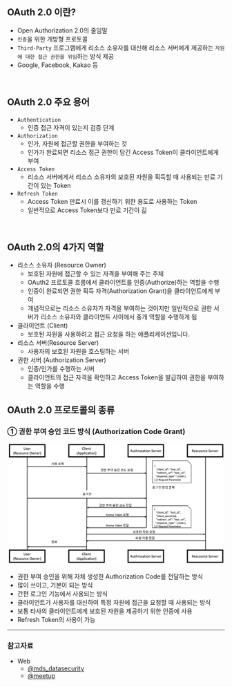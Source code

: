## OAuth 2.0 이란?

- Open Authorization 2.0의 줄임말
- `인증`을 위한 개방형 프로토콜
- `Third-Party` 프로그램에게 리소스 소유자를 대신해 리소스 서버에게 제공하는 `자원에 대한 접근 권한을 위임`하는 방식 제공
- Google, Facebook, Kakao 등

</br>

## OAuth 2.0 주요 용어

- `Authentication`
  - 인증 접근 자격이 있는지 검증 단계
- `Authorization`
  - 인가, 자원에 접근할 권한을 부여하는 것
  - 인가가 완료되면 리소스 접근 권한이 담긴 Access Token이 클라이언트에게 부여
- `Access Token`
  - 리소스 서버에게서 리소스 소유자의 보호된 자원을 획득할 때 사용되는 만료 기간이 있는 Token
- `Refresh Token`
  - Access Token 만료시 이를 갱신하기 위한 용도로 사용하는 Token
  - 일반적으로 Access Token보다 만료 기간이 긺

</br>

## OAuth 2.0의 4가지 역할

- 리소스 소유자 (Resource Owner)
  - 보호된 자원에 접근할 수 있는 자격을 부여해 주는 주체
  - OAuth2 프로토콜 흐름에서 클라이언트를 인증(Authorize)하는 역할을 수행
  - 인증이 완료되면 권한 획득 자격(Authorization Grant)을 클라이언트에게 부여
  - 개념적으로는 리소스 소유자가 자격을 부여하는 것이지만 일반적으로 권한 서버가 리소스 소유자와 클라이언트 사이에서 중개 역할을 수행하게 됨
- 클라이언트 (Client)
  - 보호된 자원을 사용하려고 접근 요청을 하는 애플리케이션입니다.
- 리소스 서버(Resource Server)
  - 사용자의 보호된 자원을 호스팅하는 서버
- 권한 서버 (Authorization Server)
  - 인증/인가를 수행하는 서버
  - 클라이언트의 접근 자격을 확인하고 Access Token을 발급하여 권한을 부여하는 역할을 수행

## OAuth 2.0 프로토콜의 종류

### ① 권한 부여 승인 코드 방식 (Authorization Code Grant)

<p align=center><img src='../resources/web/oauth1.png' width=512></p>

- 권한 부여 승인을 위해 자체 생성한 Authorization Code를 전달하는 방식
- 많이 쓰이고, 기본이 되는 방식
- 간편 로그인 기능에서 사용되는 방식
- 클라이언트가 사용자를 대신하여 특정 자원에 접근을 요청할 때 사용되는 방식
- 보통 타사의 클라이언트에게 보호된 자원을 제공하기 위한 인증에 사용
- Refresh Token의 사용이 가능

---

### **참고자료**

- Web
  - [@mds_datasecurity](https://blog.naver.com/mds_datasecurity/222182943542)
  - [@meetup](https://meetup.toast.com/posts/105)
